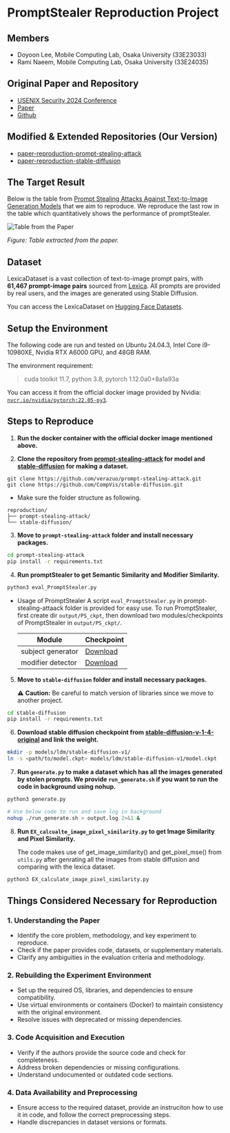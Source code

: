 # PromptStealer Reproduction Project

## Members

- Doyoon Lee, Mobile Computing Lab, Osaka University (33E23033)
- Rami Naeem, Mobile Computing Lab, Osaka University (33E24035)

## Original Paper and Repository

- [USENIX Security 2024 Conference](https://www.usenix.org/conference/usenixsecurity24/presentation/shen-xinyue)
- [Paper](https://www.usenix.org/system/files/usenixsecurity24-shen-xinyue.pdf)
- [Github](https://github.com/verazuo/prompt-stealing-attack)

## Modified & Extended Repositories (Our Version)

- [paper-reproduction-prompt-stealing-attack](https://github.com/dynle/paper-reproduction-prompt-stealing-attack)
- [paper-reproduction-stable-diffusion](https://github.com/dynle/paper-reproduction-stable-diffusion)
## The Target Result

Below is the table from [Prompt Stealing Attacks Against Text-to-Image Generation Models](https://www.usenix.org/system/files/usenixsecurity24-shen-xinyue.pdf) that we aim to reproduce. We reproduce the last row in the table which quantitatively shows the performance of promptStealer.

![Table from the Paper](https://github.com/user-attachments/assets/0c32246c-1086-4722-bc75-34d83f7d3d9d)

*Figure: Table extracted from the paper.*

## Dataset

LexicaDataset is a vast collection of text-to-image prompt pairs, with **61,467 prompt-image pairs** sourced from [Lexica](https://lexica.art/). All prompts are provided by real users, and the images are generated using Stable Diffusion.

You can access the LexicaDataset on [Hugging Face Datasets](https://huggingface.co/datasets/vera365/lexica_dataset).

## Setup the Environment

The following code are run and tested on Ubuntu 24.04.3, Intel Core i9-10980XE, Nvidia RTX A6000 GPU, and 48GB RAM.

The environment requirement:
> cuda toolkit 11.7, python 3.8, pytorch 1.12.0a0+8a1a93a

You can access it from the official docker image provided by Nvidia: [`nvcr.io/nvidia/pytorch:22.05-py3`](https://docs.nvidia.com/deeplearning/frameworks/pytorch-release-notes/rel_22-05.html).

## Steps to Reproduce

1. **Run the docker container with the official docker image mentioned above.**

2. **Clone the repository from [prompt-stealing-attack](https://github.com/verazuo/prompt-stealing-attack) for model and [stable-diffusion](https://github.com/CompVis/stable-diffusion) for making a dataset.**

```
git clone https://github.com/verazuo/prompt-stealing-attack.git
git clone https://github.com/CompVis/stable-diffusion.git
```

- Make sure the folder structure as following.

```
reproduction/
├── prompt-stealing-attack/
└── stable-diffusion/
```

3. **Move to `prompt-stealing-attack` folder and install necessary packages.**

```bash
cd prompt-stealing-attack
pip install -r requirements.txt
```

4. **Run promptStealer to get Semantic Similarity and Modifier Similarity.**

```bash
python3 eval_PromptStealer.py
```

- Usage of PromptStealer
    A script `eval_PromptStealer.py` in prompt-stealing-attaack folder is provided for easy use. To run PromptStealer, first create dir `output/PS_ckpt`, then download two modules/checkpoints of PromptStealer in `output/PS_ckpt/`.

    | Module | Checkpoint |
    | --- | --- |
    | subject generator | [Download](https://drive.google.com/file/d/1OO8fJrsoIR1qH2Ni2oint4bYciG5y8Ma/view?usp=drive_link) |
    | modifier detector | [Download](https://drive.google.com/file/d/1JmhAPzBImiJVw4pnTLa2daBOhNDM_oGc/view?usp=drive_link) |

5. **Move to `stable-diffusion` folder and install necessary packages.**

    ⚠️ **Caution:** Be careful to match version of libraries since we move to another project.
```bash
cd stable-diffusion
pip install -r requirements.txt
```

6. **Download stable diffusion checkpoint from [stable-diffusion-v-1-4-original](https://huggingface.co/CompVis/stable-diffusion-v-1-4-original) and link the weight.**
```bash
mkdir -p models/ldm/stable-diffusion-v1/
ln -s <path/to/model.ckpt> models/ldm/stable-diffusion-v1/model.ckpt
```

7. **Run `generate.py` to make a dataset which has all the images generated by stolen prompts. We provide `run_generate.sh` if you want to run the code in background using nohup.**

```bash
python3 generate.py

# Use below code to run and save log in background
nohup ./run_generate.sh > output.log 2>&1 &
```

8. **Run `EX_calcualte_image_pixel_similarity.py` to get Image Similarity and Pixel Similarity.**
    
    The code makes use of get_image_similarity() and get_pixel_mse() from `utils.py` after genrating all the images from stable diffusion and comparing with the lexica dataset.

```bash
python3 EX_calculate_image_pixel_similarity.py
```

## Things Considered Necessary for Reproduction

### 1. Understanding the Paper
- Identify the core problem, methodology, and key experiment to reproduce.
- Check if the paper provides code, datasets, or supplementary materials.
- Clarify any ambiguities in the evaluation criteria and methodology.

### 2. Rebuilding the Experiment Environment
- Set up the required OS, libraries, and dependencies to ensure compatibility.
- Use virtual environments or containers (Docker) to maintain consistency with the original environment.
- Resolve issues with deprecated or missing dependencies.

### 3. Code Acquisition and Execution
- Verify if the authors provide the source code and check for completeness.
- Address broken dependencies or missing configurations.
- Understand undocumented or outdated code sections.

### 4. Data Availability and Preprocessing
- Ensure access to the required dataset, provide an instruciton how to use it in code, and follow the correct preprocessing steps.
- Handle discrepancies in dataset versions or formats.
